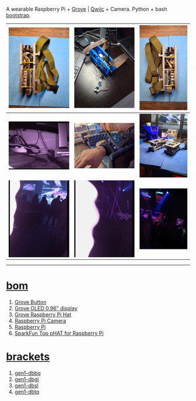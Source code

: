 A wearable Raspberry Pi + <a href="https://wiki.seeedstudio.com/Grove_System/">Grove</a> | <a href="https://www.sparkfun.com/qwiic">Qwiic</a> + Camera. Python + bash <a href="https://github.com/kamangir/dec82">bootstrap</a>.

| [![image](../images/dec82-2.jpg)](#) | [![image](../images/dec82-3.jpg)](#) | [![image](../images/dec82-4.jpg)](#) |
| --- | --- | --- |
| [![image](../images/dec82-5.jpg)](#) | [![image](../images/dec82-6.jpg)](#) | [![image](../images/dec82-7.jpg)](#) |
| [![image](../images/dec82-8.jpg)](#) | [![image](../images/dec82-9.jpg)](#) | [![image](../images/dec82-10.jpg)](#) |

---

# [bom](../parts.md)

1. [Grove Button](../parts.md#grove-button)
1. [Grove OLED 0.96" display](../parts.md#grove-oled-096-display)
1. [Grove Raspberry Pi Hat](../parts.md#grove-raspberry-pi-hat)
1. [Raspberry Pi Camera](../parts.md#raspberry-pi-camera)
1. [Raspberry Pi](../parts.md#raspberry-pi)
1. [SparkFun Top pHAT for Raspberry Pi](../parts.md#sparkfun-top-phat-for-raspberry-pi)

# [brackets](../brackets)

1. [gen1-dbbq](../brackets/gen1-dbbq/gen1-dbbq.stl)
1. [gen1-dbgl](../brackets/gen1-dbgl/gen1-dbgl.stl)
1. [gen1-dbsl](../brackets/gen1-dbsl/gen1-dbsl.stl)
1. [gen1-dbtq](../brackets/gen1-dbtq/gen1-dbtq.stl)

